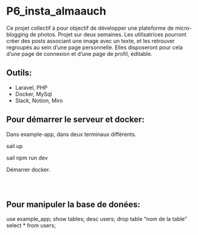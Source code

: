 # P6_insta_almaauch

Ce projet collectif à pour objectif de développer une plateforme de micro-blogging de photos. Projet sur deux semaines. Les utilisatrices pourront créer des posts associant une image avec un texte, et les retrouver regroupés au sein d’une page personnelle. Elles disposeront pour cela d’une page de connexion et d’une page de profil, éditable. 

## Outils:

- Laravel, PHP
- Docker, MySql
- Slack, Notion, Miro

## Pour démarrer le serveur et docker:

Dans example-app, dans deux terminaux différents. 

sail up 

sail npm run dev

Démarrer docker.

<p><img align="center" alt="" src=""/></p>
<p><img align="center" alt="" src=""/></p>
<p><img align="center" alt="" src=""/></p>

## Pour manipuler la base de donées:

use example_app;
show tables;
desc users;
drop table “nom de la table”
select * from users;
